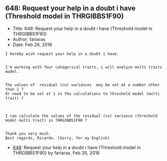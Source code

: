 ## 648: Request your help in a doubt i have (Threshold model in THRGIBBS1F90)

- Title: 648: Request your help in a doubt i have (Threshold model in THRGIBBS1F90)
- Author: fariaras
- Date: Feb 26, 2016

```
I hereby wish request your help in a doubt i have.


I'm working with four categorical traits, i will analyze multi traits model.


The values of  residual (co) variances	may be set at a number other than 1 ?
Or need to be set at 1 in the calculations to threshold model (multi trait) ? 



I can calculate the values of the residual (co) variance (threshold model multi trait) in THRGIBBS1F90 ?


Thank you very much. 
Best regards, Ricardo. (Sorry, for my English)
```

- [648](0648.md): Request your help in a doubt i have (Threshold model in THRGIBBS1F90) by fariaras, Feb 26, 2016
